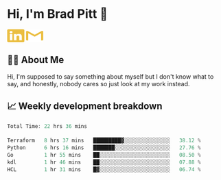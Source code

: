 # Hi, I'm Brad Pitt 👋


<a href="https://www.linkedin.com/in/mathias-mauraisin/" target="blank"><img align="center" src="./icons/linkedin.svg" alt="https://www.linkedin.com/in/mathias-mauraisin/" height="30" width="40" /></a>
<a href="mailto:mathias.mauraisin.pro@gmail.com" target="blank"><img align="center" src="./icons/gmail.svg" alt="redrew" height="30" width="40" /></a>




<!-- ![snap](images/Snap_dark.png?raw=true) -->
<!-- ![snap](images/Snap_dark_bg.png?raw=true) -->


<!-- [![My Skills](https://skillicons.dev/icons?i=c,cpp,html,css,js,ts,)](https://skillicons.dev) -->

## 🙋‍♂️&nbsp;About Me

Hi, I'm supposed to say something about myself but I don't know what to say, and honestly, nobody cares so just look at my work instead.

## 📈&nbsp;Weekly development breakdown

<!-- [![mamaurai's 42 stats](https://badge42.vercel.app/api/v2/cl1l4qz93000609l4yixitcl4/stats?cursusId=21&coalitionId=45)](https://github.com/JaeSeoKim/badge42) -->





<!--START_SECTION:waka-->

```rust
Total Time: 22 hrs 36 mins

Terraform   8 hrs 37 mins   █████████▓░░░░░░░░░░░░░░░   38.12 %
Python      6 hrs 16 mins   ███████░░░░░░░░░░░░░░░░░░   27.76 %
Go          1 hr 55 mins    ██░░░░░░░░░░░░░░░░░░░░░░░   08.50 %
kdl         1 hr 46 mins    ██░░░░░░░░░░░░░░░░░░░░░░░   07.88 %
HCL         1 hr 31 mins    █▓░░░░░░░░░░░░░░░░░░░░░░░   06.74 %
```

<!--END_SECTION:waka-->


